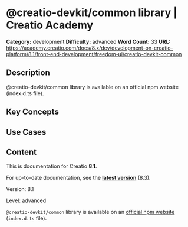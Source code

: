 # @creatio-devkit/common library | Creatio Academy

**Category:** development **Difficulty:** advanced **Word Count:** 33 **URL:**
https://academy.creatio.com/docs/8.x/dev/development-on-creatio-platform/8.1/front-end-development/freedom-ui/creatio-devkit-common

## Description

@creatio-devkit/common library is available on an official npm website
(index.d.ts file).

## Key Concepts

## Use Cases

## Content

This is documentation for Creatio **8.1**.

For up-to-date documentation, see the
**[latest version](/docs/8.x/dev/development-on-creatio-platform/front-end-development/freedom-ui/creatio-devkit-common)**
(8.3).

Version: 8.1

Level: advanced

`@creatio-devkit/common` library is available on an
[official npm website](https://www.npmjs.com/package/@creatio-devkit/common)
(`index.d.ts` file).
